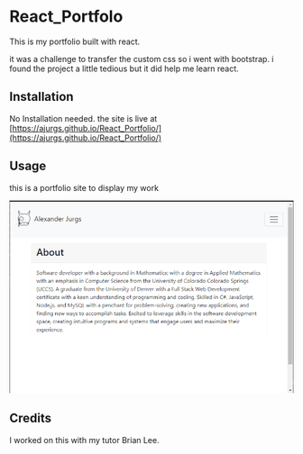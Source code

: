 # React_Portfolo

This is my portfolio built with react. 

it was a challenge to transfer the custom css so i went with bootstrap. i found the project a little tedious but it did help me learn react.


## Installation

No Installation needed. the site is live at [https://ajurgs.github.io/React_Portfolio/](https://ajurgs.github.io/React_Portfolio/)

##  Usage

this is a portfolio site to display my work

![screenshot](./images/screenshot.PNG)

## Credits 

I worked on this with my tutor Brian Lee.